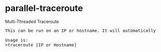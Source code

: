 parallel-traceroute
===================

Multi-Threaded Traceroute

<pre>
This can be run on an IP or hostname. It will automatically do a DNS lookup if given a hostname, as well as DNS lookups for IPs in the route.

Usage is: 
>traceroute [IP or Hostname] 
</pre>

